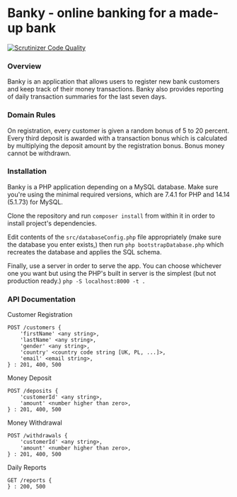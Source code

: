 # Banky - online banking for a made-up bank
[![Scrutinizer Code Quality](https://scrutinizer-ci.com/g/jakubgiminski/banky/badges/quality-score.png?b=master)](https://scrutinizer-ci.com/g/jakubgiminski/banky/?branch=master)

### Overview
Banky is an application that allows users to register new bank customers and keep track of their money transactions.
Banky also provides reporting of daily transaction summaries for the last seven days.

### Domain Rules
On registration, every customer is given a random bonus of 5 to 20 percent. Every third deposit is awarded with
a transaction bonus which is calculated by multiplying the deposit amount by the registration bonus. Bonus money cannot
be withdrawn. 

### Installation
Banky is a PHP application depending on a MySQL database. Make sure you're using the minimal required versions, which are 7.4.1
for PHP and 14.14 (5.1.73) for MySQL.

Clone the repository and run `composer install` from within it in order to install project's dependencies. 

Edit contents of the `src/databaseConfig.php` file appropriately (make sure the database you enter exists,) 
then run `php bootstrapDatabase.php` which recreates the database and applies the SQL schema.

Finally, use a server in order to serve the app. You can choose whichever one you want but using the PHP's built 
in server is the simplest (but not production ready.)
```php -S localhost:8000 -t .```

### API Documentation
Customer Registration
```
POST /customers {
    'firstName' <any string>,
    'lastName' <any string>,
    'gender' <any string>,
    'country' <country code string [UK, PL, ...]>,
    'email' <email string>,
} : 201, 400, 500
```
Money Deposit 
```
POST /deposits {
    'customerId' <any string>,
    'amount' <number higher than zero>,
} : 201, 400, 500
```
Money Withdrawal
```
POST /withdrawals {
    'customerId' <any string>,
    'amount' <number higher than zero>,
} : 201, 400, 500
```
Daily Reports
```
GET /reports {
} : 200, 500
```
